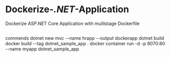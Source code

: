 # Dockerize-_.NET_-Application
Dockerize ASP.NET Core Application with mulitstage Dockerfile
## 
commends 
   dotnet new mvc --name hrapp --output dockerapp
   dotnet build
   docker build --tag dotnet_sample_app .
   docker container run -d -p 8070:80 --name myapp dotnet_sample_app
